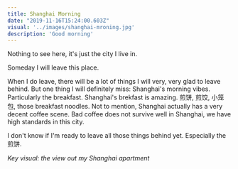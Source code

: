 ```yaml
---
title: Shanghai Morning
date: "2019-11-16T15:24:00.603Z"
visual: '../images/shanghai-mroning.jpg'
description: 'Good morning'
---
```


Nothing to see here, it's just the city I live in. 

Someday I will leave this place. 

When I do leave, there will be a lot of things I will very, very glad to leave behind. But one thing I will definitely miss: Shanghai's morning vibes. Particularly the breakfast. Shanghai's brekfast is amazing. 煎饼, 煎饺, 小笼包, those breakfast noodles. Not to mention, Shanghai actually has a very decent coffee scene. Bad coffee does not survive well in Shanghai, we have high standards in this city. 

I don't know if I'm ready to leave all those things behind yet. Especially the 煎饼.

_Key visual: the view out my Shanghai apartment_